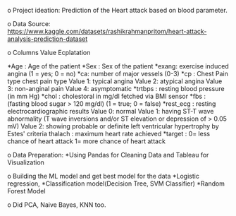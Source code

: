 o Project ideation: Prediction of the Heart attack based on blood parameter.

o Data Source: https://www.kaggle.com/datasets/rashikrahmanpritom/heart-attack-analysis-prediction-dataset

o Columns Value Ecplatation

*Age : Age of the patient *Sex : Sex of the patient *exang: exercise induced angina (1 = yes; 0 = no) *ca: number of major vessels (0-3) *cp : Chest Pain type chest pain type Value 1: typical angina Value 2: atypical angina Value 3: non-anginal pain Value 4: asymptomatic *trtbps : resting blood pressure (in mm Hg) *chol : cholestoral in mg/dl fetched via BMI sensor *fbs : (fasting blood sugar > 120 mg/dl) (1 = true; 0 = false) *rest_ecg : resting electrocardiographic results Value 0: normal Value 1: having ST-T wave abnormality (T wave inversions and/or ST elevation or depression of > 0.05 mV) Value 2: showing probable or definite left ventricular hypertrophy by Estes' criteria thalach : maximum heart rate achieved *target : 0= less chance of heart attack 1= more chance of heart attack

o Data Preparation: *Using Pandas for Cleaning Data and Tableau for Visualization

o Building the ML model and get best model for the data *Logistic regression, *Classification model(Decision Tree, SVM Classifier) *Random Forest Model

o Did PCA, Naive Bayes, KNN too.
